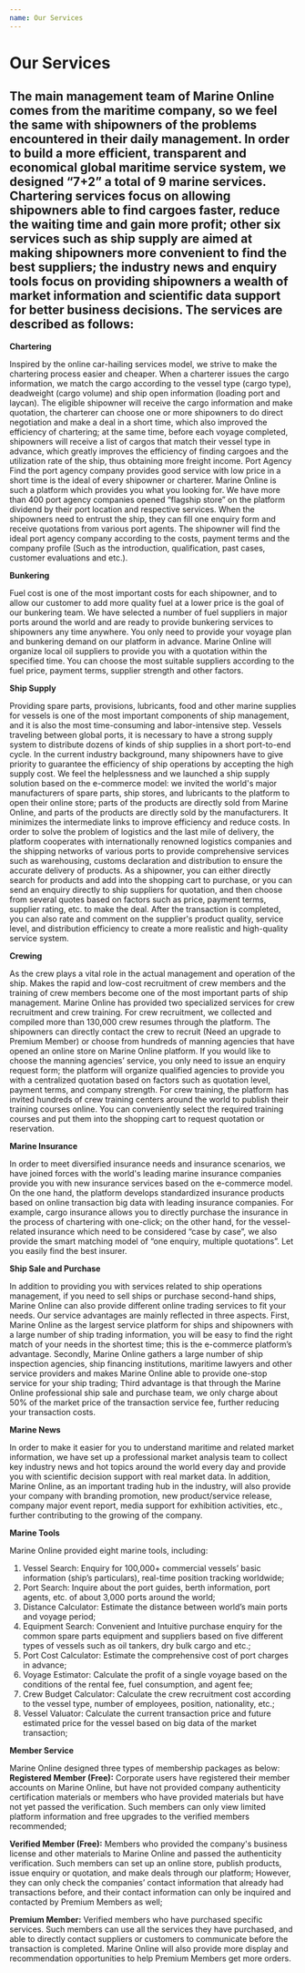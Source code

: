 ```yaml
---
name: Our Services
---
```


# Our Services

##  The main management team of Marine Online comes from the maritime company, so we feel the same with shipowners of the problems encountered in their daily management. In order to build a more efficient, transparent and economical global maritime service system, we designed “7+2” a total of 9 marine services. Chartering services focus on allowing shipowners able to find cargoes faster, reduce the waiting time and gain more profit; other six services such as ship supply are aimed at making shipowners more convenient to find the best suppliers; the industry news and enquiry tools focus on providing shipowners a wealth of market information and scientific data support for better business decisions. The services are described as follows:

**Chartering**

Inspired by the online car-hailing services model, we strive to make the chartering process easier and cheaper. When a charterer issues the cargo information, we match the cargo according to the vessel type (cargo type), deadweight (cargo volume) and ship open information (loading port and laycan). The eligible shipowner will receive the cargo information and make quotation, the charterer can choose one or more shipowners to do direct negotiation and make a deal in a short time, which also improved the efficiency of chartering; at the same time, before each voyage completed, shipowners will receive a list of cargos that match their vessel type in advance, which greatly improves the efficiency of finding cargoes and the utilization rate of the ship, thus obtaining more freight income.
Port Agency
Find the port agency company provides good service with low price in a short time is the ideal of every shipowner or charterer. Marine Online is such a platform which provides you what you looking for. We have more than 400 port agency companies opened “flagship store” on the platform dividend by their port location and respective services. When the shipowners need to entrust the ship, they can fill one enquiry form and receive quotations from various port agents. The shipowner will find the ideal port agency company according to the costs, payment terms and the company profile (Such as the introduction, qualification, past cases, customer evaluations and etc.).

**Bunkering**

Fuel cost is one of the most important costs for each shipowner, and to allow our customer to add more quality fuel at a lower price is the goal of our bunkering team. We have selected a number of fuel suppliers in major ports around the world and are ready to provide bunkering services to shipowners any time anywhere. You only need to provide your voyage plan and bunkering demand on our platform in advance. Marine Online will organize local oil suppliers to provide you with a quotation within the specified time. You can choose the most suitable suppliers according to the fuel price, payment terms, supplier strength and other factors.

**Ship Supply**

Providing spare parts, provisions,  lubricants, food and other marine supplies for vessels is one of the most important components of ship management, and it is also the most time-consuming and labor-intensive step. Vessels traveling between global ports, it is necessary to have a strong supply system to distribute dozens of kinds of ship supplies in a short port-to-end cycle. In the current industry background, many shipowners have to give priority to guarantee the efficiency of ship operations by accepting the high supply cost. We feel the helplessness and we launched a ship supply solution based on the e-commerce model: we invited the world's major manufacturers of spare parts, ship stores, and lubricants to the platform to open their online store; parts of the products are directly sold from Marine Online, and parts of the products are directly sold by the manufacturers. It minimizes the intermediate links to improve efficiency and reduce costs. In order to solve the problem of logistics and the last mile of delivery, the platform cooperates with internationally renowned logistics companies and the shipping networks of various ports to provide comprehensive services such as warehousing, customs declaration and distribution to ensure the accurate delivery of products. As a shipowner, you can either directly search for products and add into the shopping cart to purchase, or you can send an enquiry directly to ship suppliers for quotation, and then choose from several quotes based on factors such as price, payment terms, supplier rating, etc. to make the deal. After the transaction is completed, you can also rate and comment on the supplier's product quality, service level, and distribution efficiency to create a more realistic and high-quality service system.

**Crewing**

As the crew plays a vital role in the actual management and operation of the ship. Makes the rapid and low-cost recruitment of crew members and the training of crew members become one of the most important parts of ship management. Marine Online has provided two specialized services for crew recruitment and crew training. For crew recruitment, we collected and compiled more than 130,000 crew resumes through the platform. The shipowners can directly contact the crew to recruit (Need an upgrade to Premium Member) or choose from hundreds of manning agencies that have opened an online store on Marine Online platform. If you would like to choose the manning agencies’ service, you only need to issue an enquiry request form; the platform will organize qualified agencies to provide you with a centralized quotation based on factors such as quotation level, payment terms, and company strength. For crew training, the platform has invited hundreds of crew training centers around the world to publish their training courses online. You can conveniently select the required training courses and put them into the shopping cart to request quotation or reservation.

**Marine Insurance**

In order to meet diversified insurance needs and insurance scenarios, we have joined forces with the world's leading marine insurance companies provide you with new insurance services based on the e-commerce model. On the one hand, the platform develops standardized insurance products based on online transaction big data with leading insurance companies. For example, cargo insurance allows you to directly purchase the insurance in the process of chartering with one-click; on the other hand, for the vessel-related insurance which need to be considered “case by case”, we also provide the smart matching model of “one enquiry, multiple quotations”. Let you easily find the best insurer.

**Ship Sale and Purchase**

In addition to providing you with services related to ship operations management, if you need to sell ships or purchase second-hand ships, Marine Online can also provide different online trading services to fit your needs. Our service advantages are mainly reflected in three aspects. First, Marine Online as the largest service platform for ships and shipowners with a large number of ship trading information, you will be easy to find the right match of your needs in the shortest time; this is the e-commerce platform’s advantage. Secondly, Marine Online gathers a large number of ship inspection agencies, ship financing institutions, maritime lawyers and other service providers and makes Marine Online able to provide one-stop service for your ship trading; Third advantage is that through the Marine Online professional ship sale and purchase team, we only charge about 50% of the market price of the transaction service fee, further reducing your transaction costs.

**Marine News**

In order to make it easier for you to understand maritime and related market information, we have set up a professional market analysis team to collect key industry news and hot topics around the world every day and provide you with scientific decision support with real market data.  In addition, Marine Online, as an important trading hub in the industry, will also provide your company with branding promotion, new product/service release, company major event report, media support for exhibition activities, etc., further contributing to the growing of the company.

**Marine Tools**

Marine Online provided eight marine tools, including: 
1. Vessel Search: Enquiry for 100,000+ commercial vessels’ basic information (ship’s particulars), real-time position tracking worldwide;
2. Port Search: Inquire about the port guides, berth information, port agents, etc. of about 3,000 ports around the world; 
3. Distance Calculator:  Estimate the distance between world’s main ports and voyage period;
4. Equipment Search: Convenient and Intuitive purchase enquiry for the common spare parts equipment and suppliers based on five different types of vessels such as oil tankers, dry bulk cargo and etc.;
5. Port Cost Calculator: Estimate the comprehensive cost of port charges in advance;
6. Voyage Estimator: Calculate the profit of a single voyage based on the conditions of the rental fee, fuel consumption, and agent fee;
7. Crew Budget Calculator: Calculate the crew recruitment cost according to the vessel type, number of employees, position, nationality, etc.;
8. Vessel Valuator: Calculate the current transaction price and future estimated price for the vessel based on big data of the market transaction; 

**Member Service**

Marine Online designed three types of membership packages as below: 
**Registered Member (Free):** Corporate users have registered their member accounts on Marine Online, but have not provided company authenticity certification materials or members who have provided materials but have not yet passed the verification. Such members can only view limited platform information and free upgrades to the verified members recommended;

**Verified Member (Free):** Members who provided the company's business license and other materials to Marine Online and passed the authenticity verification. Such members can set up an online store, publish products, issue enquiry or quotation, and make deals through our platform; However, they can only check the companies’ contact information that already had transactions before, and their contact information can only be inquired and contacted by Premium Members as well;

**Premium Member:** Verified members who have purchased specific services. Such members can use all the services they have purchased, and able to directly contact suppliers or customers to communicate before the transaction is completed. Marine Online will also provide more display and recommendation opportunities to help Premium Members get more orders.

